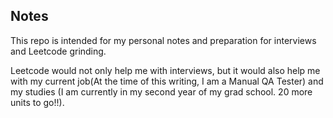 ## Notes

This repo is intended for my personal notes and preparation for interviews and Leetcode grinding.

Leetcode would not only help me with interviews, but it would also help me with my current job(At the time of this writing, I am a Manual QA Tester) and my studies (I am currently in my second year of my grad school. 20 more units to go!!).
